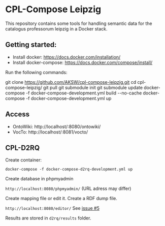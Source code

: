 CPL-Compose Leipzig
===================

This repository contains some tools for handling semantic data for the catalogus professorum leipzig in a Docker stack.

Getting started:
----------------

-	Install docker: https://docs.docker.com/installation/
-	Install docker-compose: https://docs.docker.com/compose/install/

Run the following commands:

git clone https://github.com/AKSW/cpl-compose-leipzig.git
cd cpl-compose-leipzig/
git pull git submodule init
git submodule update
docker-compose -f docker-compose-development.yml build --no-cache
docker-compose -f docker-compose-development.yml up

Access
------

-	OntoWiki: http://localhost/:8080/ontowiki/
-	VocTo: http://localhost/:8081/vocto/

CPL-D2RQ
--------

Create container:

`docker-compose -f docker-compose-d2rq-development.yml up`

Create database in phpmyadmin

`http://localhost:8080/phpmyadmin/` (URL adress may differ)

Create mapping file or edit it. Create a RDF dump file.

`http://localhost:8080/editor/` See [issue #5](https://github.com/AKSW/cpl-compose-leipzig/issues/5)

Results are stored in `d2rq/results` folder.
